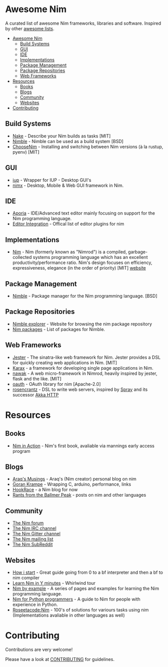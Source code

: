 # Awesome Nim

A curated list of awesome Nim frameworks, libraries and software. Inspired by other [awesome lists](https://github.com/bayandin/awesome-awesomeness).

- [Awesome Nim](#awesome-nim)
    - [Build Systems](#build-systems)
    - [GUI](#gui)
    - [IDE](#ide)
    - [Implementations](#implementations)
    - [Package Management](#package-management)
    - [Package Repositories](#package-repositories)
    - [Web Frameworks](#web-frameworks)
- [Resources](#resources)
    - [Books](#books)
    - [Blogs](#blogs)
    - [Community](#community)
    - [Websites](#websites)
- [Contributing](#contributing)

## Build Systems

* [Nake](https://github.com/fowlmouth/nake) - Describe your Nim builds as tasks [MIT]
* [Nimble](https://github.com/nim-lang/nimble) - Nimble can be used as a build system [BSD]
* [ChooseNim](https://github.com/dom96/choosenim) - Installing and switching between Nim versions (à la rustup, pyenv) [MIT]

## GUI

* [iup](https://github.com/nim-lang/iup) - Wrapper for IUP - Desktop GUI's
* [nimx](https://github.com/yglukhov/nimx) - Desktop, Mobile & Web GUI framework in Nim.

## IDE

* [Aporia](https://github.com/nim-lang/Aporia) - IDE/Advanced text editor mainly focusing on support for the Nim programming language.
* [Editor Integration](https://github.com/nim-lang/Nim/wiki/editor-support) - Offical list of editor plugins for nim

## Implementations

* [Nim](https://github.com/nim-lang/Nim) - Nim (formerly known as "Nimrod") is a compiled, garbage-collected systems programming language which has an excellent productivity/performance ratio. Nim's design focuses on efficiency, expressiveness, elegance (in the order of priority) [MIT] [website](http://nim-lang.org/)

## Package Management

* [Nimble](https://github.com/nim-lang/nimble) - Package manager for the Nim programming language. [BSD]

## Package Repositories

* [Nimble explorer](http://nimble-explorer.com/) - Website for browsing the nim package repository
* [Nim packages](https://github.com/nim-lang/packages) - List of packages for Nimble.

## Web Frameworks

* [Jester](https://github.com/dom96/jester) - The sinatra-like web framework for Nim. Jester provides a DSL for quickly creating web applications in Nim. [MIT]
* [Karax](https://github.com/pragmagic/karax) - a framework for developing single page applications in Nim.
* [nawak](https://github.com/idlewan/nawak) - A web micro-framework in Nimrod, heavily inspired by jester, flask and the like. [MIT]
* [oauth](https://github.com/CORDEA/oauth) - OAuth library for nim [Apache-2.0]
* [rosencrantz](http://andreaferretti.github.io/rosencrantz/) - DSL to write web servers, inspired by [Spray](http://spray.io/) and its successor [Akka HTTP](http://akka.io)

# Resources

## Books
* [Nim in Action](https://www.manning.com/books/nim-in-action) - Nim's first book, avaliable via mannings early access program

## Blogs

* [Araq's Musings](http://nim-lang.org/blog/) - Araq's (Nim creator) personal blog on nim
* [Goran Krampe](http://goran.krampe.se/nim/) - Wrapping C, arduino, performance, links
* [HookRace](http://hookrace.net) - a Nim blog for now
* [Rants from the Ballmer Peak](https://gradha.github.io/index.html) - posts on nim and other languages

## Community

* [The Nim forum](http://forum.nim-lang.org/)
* [The Nim IRC channel](http://webchat.freenode.net/?channels=nim)
* [The Nim Gitter channel](https://gitter.im/nim-lang/Nim)
* [The Nim mailing list](http://www.freelists.org/list/nim-dev)
* [The Nim SubReddit](http://reddit.com/r/nim)

## Websites

* [How i start](https://howistart.org/posts/nim) - Great guide going from 0 to a bf interpreter and then a bf to nim compiler
* [Learn Nim in Y minutes](https://learnxinyminutes.com/docs/nim/) - Whirlwind tour
* [Nim by example](https://nim-by-example.github.io) - A series of pages and examples for learning the Nim programming language.
* [Nim for Python programmers](https://github.com/nim-lang/Nim/wiki/Nim-for-Python-Programmers) - A guide to Nim for people with experience in Python.
* [Roseetacode:Nim](https://rosettacode.org/wiki/Category:Nim) - 100's of solutions for variours tasks using nim (Implementations avaliable in other languages as well)

# Contributing

Contributions are very welcome!

Please have a look at [CONTRIBUTING](https://github.com/VPashkov/awesome-nim/blob/master/CONTRIBUTING.md) for guidelines.
